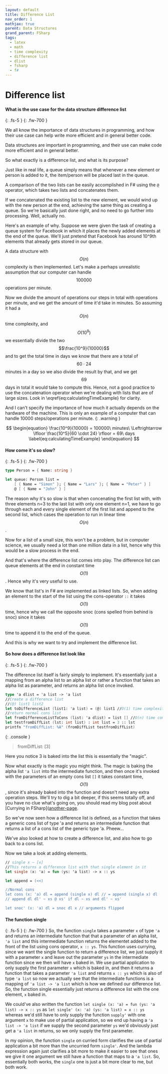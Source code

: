 ```yaml
---
layout: default
title: Difference List
nav_order: 1
mathjax: true
parent: Data Structures
grand_parent: FSharp
tags: 
  - latex
  - math
  - time complexity
  - difference list
  - dlist
  - fsharp
  - f#
---
```


# Difference list


#### What is the use case for the data structure difference list
{: .fs-5 }
{: .fw-700 }

We all know the importance of data structures in programming, and how their use case can help write more efficient and in general better code.

Data structures are important in programming, and their use can make code more efficient and in general better.

So what exactly is a difference list, and what is its purpose?

Just like in real life, a queue simply means that whenever a new element or person is added to it, the item/person will be placed last in the queue. 


A comparison of the two lists can be easily accomplished in F# using the `@` operator, which takes two lists and concatenates them. 

If we concatenated the existing list to the new element, we would wind up with the new person at the end, achieving the same thing as creating a queue. So we're basically just done right, and no need to go further into processing. Well, actually no.

Here's an example of why. Suppose we were given the task of creating a queue system for Facebook in which it places the newly added elements at the end of the queue. We'll just pretend that Facebook has around 10^9th elements that already gets stored in our queue. 

A data structure with $$O(n)$$ complexity is then implemented. Let's make a perhaps unrealistic assumption that our computer can handle $$100000$$ operations per minute.

Now we divide the amount of operations our steps in total with operations per minute, and we get the amount of time it'd take in minutes. So assuming it had a $$O(n)$$ time complexity, and $$O(10^9)$$ we essentially divide the two $$\frac{10^9}{10000}$$ and to get the total time in days we know that there are a total of $$60 \cdot 24$$ minutes in a day so we also divide the result by that, and we get $$69$$ days in total it would take to compute this. Hence, not a good practice to use the concatenation operator when we're dealing with lists that are of large sizes. Look in \eqref{eq:calculatingTimeExample} for clarity.

And I can't specify the importance of how much it actually depends on the hardware of the machine. This is only an example of a computer that can handle 10000 steps/operations per minute. 
{: .warning }


$$
\begin{equation}
\frac{10^9}{10000} = 100000\ minutes\ \Leftrightarrow \lfloor \frac{10^5}{60 \cdot 24} \rfloor = 69\ days
\label{eq:calculatingTimeExample}
\end{equation}
$$

#### How come it's so slow?
{: .fs-5 }
{: .fw-700 }

```fsharp
type Person = { Name: string }

let queue: Person list =
    [ { Name = "Simon" }; { Name = "Lars" }; { Name = "Peter" } ]
    @ [ { Name = "John" } ]
```

The reason why it's so slow is that when concenating the first list with, with three elements n=3 to the last list with only one element n=1, we have to go through each and every single element of the first list and append to the second list, which cases the operation to run in linear time $$O(n)$$. 

Now for a list of a small size, this won't be a problem, but in computer science, we usually need a lot than one million data in a list, hence why this would be a slow process in the end. 

And that's where the difference list comes into play. The difference list can queue elements at the end in constant time $$O(1)$$. Hence why it's very useful to use. 

We know that list's in F# are implemented as linked lists. So, when adding an element to the start of the list using the cons-operator `::` it takes $$O(1)$$ time, hence why we call the opposite snoc (cons spelled from behind is snoc) since it takes $$O(1)$$ time to append it to the end of the queue. 

And this is why we want to try and implement the difference list. 

#### So how does a difference list look like
{: .fs-5 }
{: .fw-700 }

The difference list itself is fairly simply to implement. It's essentially just a mapping from an alpha list to an alpha list or rather a function that takes an alpha list as parameter, and returns an alpha list once invoked. 
```fsharp
type 'a dlist = 'a list -> 'a list
//Create a difference list
//(@) list1 list2
let toDifferenceList (list1: 'a list) = (@) list1 //O(1) time complexity
//return normal cons list
let fromDifferenceListToCons (list: 'a dlist) = list [] //O(n) time complexity
let testfromDiffList (lst: int list) : int list = 3 :: lst
printfn "fromDiffList: %A" (fromDiffList testfromDiffList)
```

{: .console }
> fromDiffList: [3]

Here you notice 3 is baked into the list this is essentially the "magic". 

Now what exactly is the magic you might think. The magic is baking the alpha list `'a list` into the intermediate function, and then once it's invoked with the parameters of an empty cons list `[]` it takes constant time, $$O(1)$$, since it's already baked into the function and doesn't need any extra operation steps. We'll try to dig a bit deeper, if this seems totally off, and you have no clue what's going on, you should read my blog post about [Currying in FSharp]([another-page](https://simonsejse.github.io/blog/docs/fsharp/currying.html).

So we've now seen how a difference list is defined, as a function that takes a generic cons list of type 'a and returns an intermediate function that returns a list of a cons list of the generic type 'a. Pheew...

We've also looked at how to create a difference list, and also how to go back to a cons list.

Now we take a look at adding elements.
```fsharp
// single x ~ [x] 
//This returns a difference list with that single element in it 
let single (x: 'a) = fun (ys: 'a list) -> x :: ys

let append = (<<)

//Normal cons
let cons (x: 'a) dl = append (single x) dl // = append (single x) dl
// append dl dl' ~ xs @ xs' if dl ~ xs and dl' ~ xs'

let snoc' (x: 'a) dl = snoc dl x // arguments flipped
```

#### The function single
{: .fs-5 }
{: .fw-700 }
So, the function `single` takes a parameter `x` of type `'a` and returns an intermediate function that that a parameter of an alpha list, `'a list` and this intermediate function returns the elementet added to the front of the list using cons operator, `x :: ys`. This function uses currying, since we want the single function to return a difference list, we just supply it with a parameter `x` and leave out the parameter `ys` in the intermediate function since we then will have `x` baked in. We use partial application to only supply the first parameter `x` which is baked in, and then it returns a function that takes a parameter `'a list` and returns `x :: ys` which is also of type `'a list` so now we actually see that the intermediate functions is a mapping of `'a list -> 'a list` which is how we defined our difference list. So, the function single essentially just returns a difference list with the one element, `x` baked in.

We could've also written the function `let single (x: 'a) = fun (ys: 'a list) -> x :: ys` as `let single' (x: 'a) (ys: 'a list) = x :: ys` whereas we'd still have to only supply the function `supply'` with one argument `x` to make use of partial application, so we end up having a `'a list -> 'a list` if we supply the second parameter `ys` we'd obviously just get a `'a list` in returns, so we only supply the first parameter. 

In my opinion, the function `single` on curried form clarifies the use of partial application a bit more than the uncurried form `single'`. And the lambda expression again just clarifies a bit more to make it easier to see that ones we give it one argument we still have a function that maps to a `'a list`. So, essentially both works, the `single` one is just a bit more clear to me, but both work.
